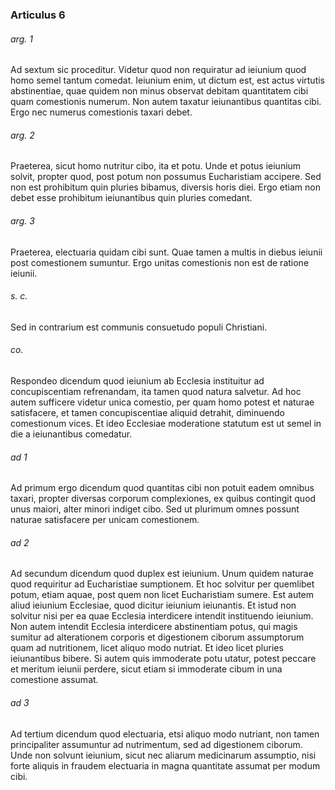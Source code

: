 ### Articulus 6

###### arg. 1
Ad sextum sic proceditur. Videtur quod non requiratur ad ieiunium quod homo semel tantum comedat. Ieiunium enim, ut dictum est, est actus virtutis abstinentiae, quae quidem non minus observat debitam quantitatem cibi quam comestionis numerum. Non autem taxatur ieiunantibus quantitas cibi. Ergo nec numerus comestionis taxari debet.

###### arg. 2
Praeterea, sicut homo nutritur cibo, ita et potu. Unde et potus ieiunium solvit, propter quod, post potum non possumus Eucharistiam accipere. Sed non est prohibitum quin pluries bibamus, diversis horis diei. Ergo etiam non debet esse prohibitum ieiunantibus quin pluries comedant.

###### arg. 3
Praeterea, electuaria quidam cibi sunt. Quae tamen a multis in diebus ieiunii post comestionem sumuntur. Ergo unitas comestionis non est de ratione ieiunii.

###### s. c.
Sed in contrarium est communis consuetudo populi Christiani.

###### co.
Respondeo dicendum quod ieiunium ab Ecclesia instituitur ad concupiscentiam refrenandam, ita tamen quod natura salvetur. Ad hoc autem sufficere videtur unica comestio, per quam homo potest et naturae satisfacere, et tamen concupiscentiae aliquid detrahit, diminuendo comestionum vices. Et ideo Ecclesiae moderatione statutum est ut semel in die a ieiunantibus comedatur.

###### ad 1
Ad primum ergo dicendum quod quantitas cibi non potuit eadem omnibus taxari, propter diversas corporum complexiones, ex quibus contingit quod unus maiori, alter minori indiget cibo. Sed ut plurimum omnes possunt naturae satisfacere per unicam comestionem.

###### ad 2
Ad secundum dicendum quod duplex est ieiunium. Unum quidem naturae quod requiritur ad Eucharistiae sumptionem. Et hoc solvitur per quemlibet potum, etiam aquae, post quem non licet Eucharistiam sumere. Est autem aliud ieiunium Ecclesiae, quod dicitur ieiunium ieiunantis. Et istud non solvitur nisi per ea quae Ecclesia interdicere intendit instituendo ieiunium. Non autem intendit Ecclesia interdicere abstinentiam potus, qui magis sumitur ad alterationem corporis et digestionem ciborum assumptorum quam ad nutritionem, licet aliquo modo nutriat. Et ideo licet pluries ieiunantibus bibere. Si autem quis immoderate potu utatur, potest peccare et meritum ieiunii perdere, sicut etiam si immoderate cibum in una comestione assumat.

###### ad 3
Ad tertium dicendum quod electuaria, etsi aliquo modo nutriant, non tamen principaliter assumuntur ad nutrimentum, sed ad digestionem ciborum. Unde non solvunt ieiunium, sicut nec aliarum medicinarum assumptio, nisi forte aliquis in fraudem electuaria in magna quantitate assumat per modum cibi.

